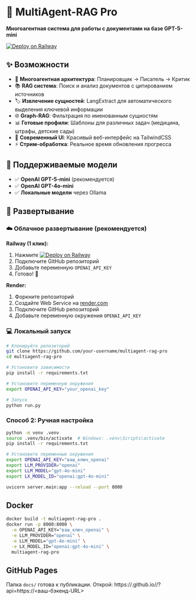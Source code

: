 # 🤖 MultiAgent-RAG Pro

**Многоагентная система для работы с документами на базе GPT-5-mini**

[![Deploy on Railway](https://railway.app/button.svg)](https://railway.app/template/multiagent-rag-pro)

## ✨ Возможности

- 🧠 **Многоагентная архитектура**: Планировщик → Писатель → Критик
- 📚 **RAG система**: Поиск и анализ документов с цитированием источников
- 🏷️ **Извлечение сущностей**: LangExtract для автоматического выделения ключевой информации
- 🌐 **Graph-RAG**: Фильтрация по именованным сущностям
- 📊 **Готовые профили**: Шаблоны для различных задач (медицина, штрафы, детские сады)
- 🎨 **Современный UI**: Красивый веб-интерфейс на TailwindCSS
- ⚡ **Стрим-обработка**: Реальное время обновления прогресса

## 🎯 Поддерживаемые модели

- ✅ **OpenAI GPT-5-mini** (рекомендуется)
- ✅ **OpenAI GPT-4o-mini**
- ✅ **Локальные модели** через Ollama

## 🚀 Развертывание

### ☁️ Облачное развертывание (рекомендуется)

**Railway (1 клик):**
1. Нажмите [![Deploy on Railway](https://railway.app/button.svg)](https://railway.app/new/template/multiagent-rag-pro)
2. Подключите GitHub репозиторий
3. Добавьте переменную `OPENAI_API_KEY`
4. Готово! 🎉

**Render:**
1. Форкните репозиторий
2. Создайте Web Service на [render.com](https://render.com)
3. Подключите GitHub репозиторий
4. Добавьте переменную окружения `OPENAI_API_KEY`

### 💻 Локальный запуск

```bash
# Клонируйте репозиторий
git clone https://github.com/your-username/multiagent-rag-pro
cd multiagent-rag-pro

# Установите зависимости
pip install -r requirements.txt

# Установите переменную окружения
export OPENAI_API_KEY="your_openai_key"

# Запуск
python run.py
```

### Способ 2: Ручная настройка
```bash
python -m venv .venv
source .venv/bin/activate  # Windows: .venv\Scripts\activate
pip install -r requirements.txt

# Установите переменные окружения
export OPENAI_API_KEY="ваш_ключ_openai"
export LLM_PROVIDER="openai"
export LLM_MODEL="gpt-4o-mini"
export LX_MODEL_ID="openai:gpt-4o-mini"

uvicorn server.main:app --reload --port 8000
```

## Docker
```bash
docker build -t multiagent-rag-pro .
docker run -p 8000:8000 \
  -e OPENAI_API_KEY="ваш_ключ_openai" \
  -e LLM_PROVIDER="openai" \
  -e LLM_MODEL="gpt-4o-mini" \
  -e LX_MODEL_ID="openai:gpt-4o-mini" \
  multiagent-rag-pro
```

## GitHub Pages
Папка `docs/` готова к публикации. Открой:
https://<user>.github.io/<repo>/?api=https://<ваш-бэкенд-URL>
